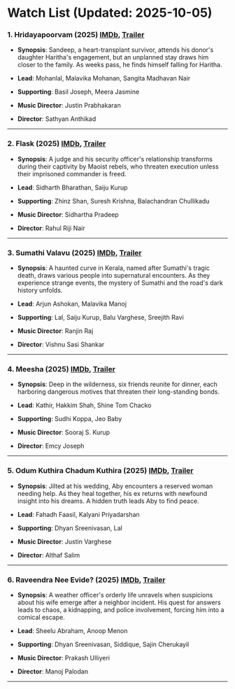 # Watch List (Updated: 2025-10-05)

### 1. **Hridayapoorvam** (2025) [IMDb](https://www.imdb.com/title/tt30818546/), [Trailer](https://www.youtube.com/watch?v=B4-Xhaajyok)

- **Synopsis**: Sandeep, a heart-transplant survivor, attends his donor's daughter Haritha's engagement, but an unplanned stay draws him closer to the family. As weeks pass, he finds himself falling for Haritha.

- **Lead**: Mohanlal, Malavika Mohanan, Sangita Madhavan Nair
- **Supporting**: Basil Joseph, Meera Jasmine
- **Music Director**: Justin Prabhakaran
- **Director**: Sathyan Anthikad

---

### 2. **Flask** (2025) [IMDb](https://www.imdb.com/title/tt35110563/), [Trailer](https://www.youtube.com/watch?v=iOX8gBYxZDo)

- **Synopsis**: A judge and his security officer's relationship transforms during their captivity by Maoist rebels, who threaten execution unless their imprisoned commander is freed.

- **Lead**: Sidharth Bharathan, Saiju Kurup
- **Supporting**: Zhinz Shan, Suresh Krishna, Balachandran Chullikadu
- **Music Director**: Sidhartha Pradeep
- **Director**: Rahul Riji Nair

---

### 3. **Sumathi Valavu** (2025) [IMDb](https://www.imdb.com/title/tt33037773/), [Trailer](https://www.youtube.com/watch?v=BdSgJv7nsTE)

- **Synopsis**: A haunted curve in Kerala, named after Sumathi's tragic death, draws various people into supernatural encounters. As they experience strange events, the mystery of Sumathi and the road's dark history unfolds.

- **Lead**: Arjun Ashokan, Malavika Manoj
- **Supporting**: Lal, Saiju Kurup, Balu Varghese, Sreejith Ravi
- **Music Director**: Ranjin Raj
- **Director**: Vishnu Sasi Shankar

---

### 4. **Meesha** (2025) [IMDb](https://en.wikipedia.org/wiki/Meesha_%28film%29), [Trailer](https://www.youtube.com/watch?v=BWYB2s_SLck)

- **Synopsis**: Deep in the wilderness, six friends reunite for dinner, each harboring dangerous motives that threaten their long-standing bonds.

- **Lead**: Kathir, Hakkim Shah, Shine Tom Chacko
- **Supporting**: Sudhi Koppa, Jeo Baby
- **Music Director**: Sooraj S. Kurup
- **Director**: Emcy Joseph

---

### 5. **Odum Kuthira Chadum Kuthira** (2025) [IMDb](https://www.imdb.com/title/tt22001978/), [Trailer](https://www.youtube.com/watch?v=l275FrBatio)

- **Synopsis**: Jilted at his wedding, Aby encounters a reserved woman needing help. As they heal together, his ex returns with newfound insight into his dreams. A hidden truth leads Aby to find peace.

- **Lead**: Fahadh Faasil, Kalyani Priyadarshan
- **Supporting**: Dhyan Sreenivasan, Lal
- **Music Director**: Justin Varghese
- **Director**: Althaf Salim

---

### 6. **Raveendra Nee Evide?** (2025) [IMDb](https://www.imdb.com/title/tt29633769/), [Trailer](https://www.youtube.com/watch?v=vMhmJAYdBoo)

- **Synopsis**: A weather officer's orderly life unravels when suspicions about his wife emerge after a neighbor incident. His quest for answers leads to chaos, a kidnapping, and police involvement, forcing him into a comical escape.

- **Lead**: Sheelu Abraham, Anoop Menon
- **Supporting**: Dhyan Sreenivasan, Siddique, Sajin Cherukayil
- **Music Director**: Prakash Ulliyeri
- **Director**: Manoj Palodan

---


